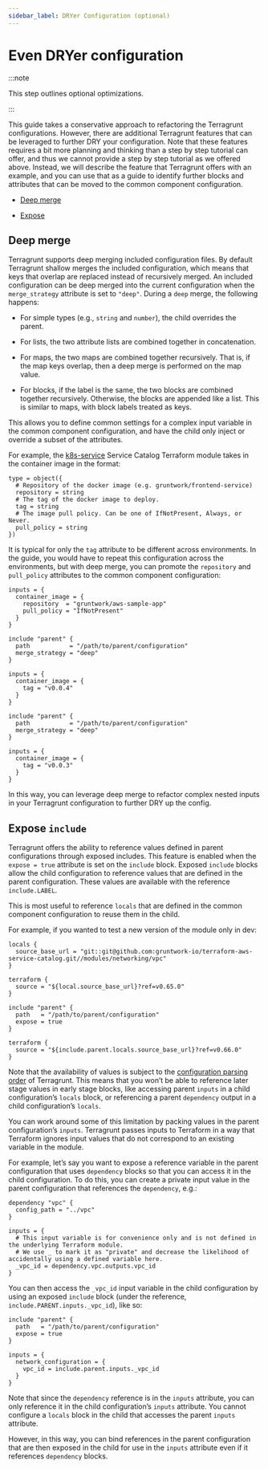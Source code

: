 ```yaml
---
sidebar_label: DRYer Configuration (optional)
---
```


# Even DRYer configuration

:::note

This step outlines optional optimizations.

:::

This guide takes a conservative approach to refactoring the Terragrunt configurations. However, there are additional
Terragrunt features that can be leveraged to further DRY your configuration. Note that these features requires a bit
more planning and thinking than a step by step tutorial can offer, and thus we cannot provide a step by step tutorial
as we offered above. Instead, we will describe the feature that Terragrunt offers with an example, and you can use that
as a guide to identify further blocks and attributes that can be moved to the common component configuration.

- [Deep merge](#deep-merge)

- [Expose ](#expose-include)

## Deep merge

Terragrunt supports deep merging included configuration files. By default Terragrunt shallow merges the included
configuration, which means that keys that overlap are replaced instead of recursively merged. An included configuration
can be deep merged into the current configuration when the `merge_strategy` attribute is set to `"deep"`. During a
`deep` merge, the following happens:

- For simple types (e.g., `string` and `number`), the child overrides the parent.

- For lists, the two attribute lists are combined together in concatenation.

- For maps, the two maps are combined together recursively. That is, if the map keys overlap, then a deep merge is
  performed on the map value.

- For blocks, if the label is the same, the two blocks are combined together recursively. Otherwise, the blocks are
  appended like a list. This is similar to maps, with block labels treated as keys.

This allows you to define common settings for a complex input variable in the common component configuration, and have
the child only inject or override a subset of the attributes.

For example, the
[k8s-service](https://github.com/gruntwork-io/terraform-aws-service-catalog/tree/master/modules/services/k8s-service)
Service Catalog Terraform module takes in the container image in the format:

```hcl
type = object({
  # Repository of the docker image (e.g. gruntwork/frontend-service)
  repository = string
  # The tag of the docker image to deploy.
  tag = string
  # The image pull policy. Can be one of IfNotPresent, Always, or Never.
  pull_policy = string
})
```

It is typical for only the `tag` attribute to be different across environments. In the guide, you would have to repeat
this configuration across the environments, but with deep merge, you can promote the `repository` and `pull_policy`
attributes to the common component configuration:

```hcl title="common component configuration"
inputs = {
  container_image = {
    repository  = "gruntwork/aws-sample-app"
    pull_policy = "IfNotPresent"
  }
}
```

```hcl title="dev configuration"
include "parent" {
  path           = "/path/to/parent/configuration"
  merge_strategy = "deep"
}

inputs = {
  container_image = {
    tag = "v0.0.4"
  }
}
```

```hcl title="stage configuration"
include "parent" {
  path           = "/path/to/parent/configuration"
  merge_strategy = "deep"
}

inputs = {
  container_image = {
    tag = "v0.0.3"
  }
}
```

In this way, you can leverage deep merge to refactor complex nested inputs in your Terragrunt configuration to further
DRY up the config.

## Expose `include`

Terragrunt offers the ability to reference values defined in parent configurations through exposed includes. This
feature is enabled when the `expose = true` attribute is set on the `include` block. Exposed `include` blocks allow the
child configuration to reference values that are defined in the parent configuration. These values are available with
the reference `include.LABEL`.

This is most useful to reference `locals` that are defined in the common component configuration to reuse them in the
child.

For example, if you wanted to test a new version of the module only in dev:

```hcl title=common component configuration
locals {
  source_base_url = "git::git@github.com:gruntwork-io/terraform-aws-service-catalog.git//modules/networking/vpc"
}

terraform {
  source = "${local.source_base_url}?ref=v0.65.0"
}
```

```hcl title=dev configuration
include "parent" {
  path   = "/path/to/parent/configuration"
  expose = true
}

terraform {
  source = "${include.parent.locals.source_base_url}?ref=v0.66.0"
}
```

Note that the availability of values is subject to the
[configuration parsing
order](https://terragrunt.gruntwork.io/docs/getting-started/configuration/#configuration-parsing-order) of Terragrunt.
This means that you won’t be able to reference later stage values in early stage blocks, like accessing parent `inputs`
in a child configuration’s `locals` block, or referencing a parent `dependency` output in a child configuration’s
`locals`.

You can work around some of this limitation by packing values in the parent configuration’s `inputs`. Terragrunt passes
inputs to Terraform in a way that Terraform ignores input values that do not correspond to an existing variable in the
module.

For example, let’s say you want to expose a reference variable in the parent configuration that uses `dependency`
blocks so that you can access it in the child configuration. To do this, you can create a private input value in the
parent configuration that references the `dependency`, e.g.:

```hcl title=common component configuration
dependency "vpc" {
  config_path = "../vpc"
}

inputs = {
  # This input variable is for convenience only and is not defined in the underlying Terraform module.
  # We use _ to mark it as "private" and decrease the likelihood of accidentally using a defined variable here.
  _vpc_id = dependency.vpc.outputs.vpc_id
}
```

You can then access the `_vpc_id` input variable in the child configuration by using an exposed `include` block (under
the reference, `include.PARENT.inputs._vpc_id`), like so:

```hcl title=dev configuration
include "parent" {
  path   = "/path/to/parent/configuration"
  expose = true
}

inputs = {
  network_configuration = {
    vpc_id = include.parent.inputs._vpc_id
  }
}
```

Note that since the `dependency` reference is in the `inputs` attribute, you can only reference it in the child
configuration’s `inputs` attribute. You cannot configure a `locals` block in the child that accesses the parent
`inputs` attribute.

However, in this way, you can bind references in the parent configuration that are then exposed in the child for use in
the `inputs` attribute even if it references `dependency` blocks.
